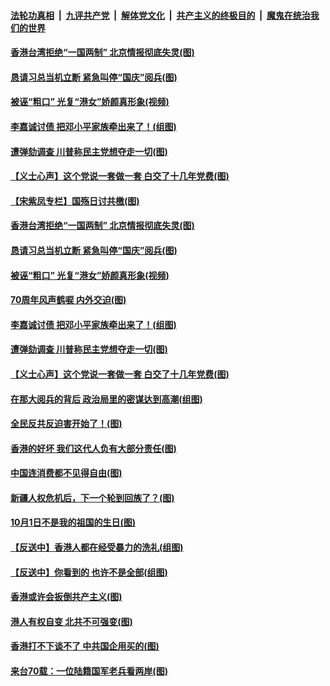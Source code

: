 ####  [法轮功真相](../../../../basic/blob/master/README.md?t=10010613) &nbsp;|&nbsp; [九评共产党](../../../../9ping.md/blob/master/README.md?t=10010613) &nbsp;|&nbsp; [解体党文化](../../../../jtdwh.md/blob/master/README.md?t=10010613)  &nbsp;|&nbsp; [共产主义的终极目的](../../../../gczydzjmd.md/blob/master/README.md?t=10010613) &nbsp;|&nbsp; [魔鬼在统治我们的世界](../../../../mgztzwmdsj.md/blob/master/README.md?t=10010613) 

#### [香港台湾拒绝“一国两制” 北京情报彻底失灵(图)](../pages/p4/909062.md?t=10010613) 

#### [恳请习总当机立断 紧急叫停“国庆”阅兵(图)](../pages/p4/909061.md?t=10010613) 

#### [被诬“粗口” 光复“港女”娇颜真形象(视频)](../pages/p4/909060.md?t=10010613) 

#### [李嘉诚讨债 把邓小平家族牵出来了！(组图)](../pages/p4/909056.md?t=10010613) 

#### [遭弹劾调查 川普称民主党想夺走一切(图)](../pages/p4/909054.md?t=10010613) 

#### [【义士心声】这个党说一套做一套 白交了十几年党费(图)](../pages/p4/908388.md?t=10010613) 

#### [【宋紫凤专栏】国殇日讨共檄(图)](../pages/p4/909076.md?t=10010613) 

#### [香港台湾拒绝“一国两制” 北京情报彻底失灵(图)](../pages/p4/909062.md?t=10010613) 

#### [恳请习总当机立断 紧急叫停“国庆”阅兵(图)](../pages/p4/909061.md?t=10010613) 

#### [被诬“粗口” 光复“港女”娇颜真形象(视频)](../pages/p4/909060.md?t=10010613) 

#### [70周年风声鹤唳 内外交迫(图)](../pages/p4/909057.md?t=10010613) 

#### [李嘉诚讨债 把邓小平家族牵出来了！(组图)](../pages/p4/909056.md?t=10010613) 

#### [遭弹劾调查 川普称民主党想夺走一切(图)](../pages/p4/909054.md?t=10010613) 

#### [【义士心声】这个党说一套做一套 白交了十几年党费(图)](../pages/p4/908388.md?t=10010613) 

#### [在那大阅兵的背后 政治局里的密谋达到高潮(组图)](../pages/p4/908942.md?t=10010613) 

#### [全民反共反迫害开始了！(图)](../pages/p4/908954.md?t=10010613) 

#### [香港的好坏 我们这代人负有大部分责任(图)](../pages/p4/908949.md?t=10010613) 

#### [中国连消费都不见得自由(图)](../pages/p4/908926.md?t=10010613) 

#### [新疆人权危机后，下一个轮到回族了？(图)](../pages/p4/908932.md?t=10010613) 

#### [10月1日不是我的祖国的生日(图)](../pages/p4/908937.md?t=10010613) 

#### [【反送中】香港人都在经受暴力的洗礼(组图)](../pages/p4/908925.md?t=10010613) 

#### [【反送中】你看到的 也许不是全部(组图)](../pages/p4/908854.md?t=10010613) 

#### [香港或许会扳倒共产主义(图)](../pages/p4/908845.md?t=10010613) 

#### [港人有权自变 北共不可强变(图)](../pages/p4/908806.md?t=10010613) 

#### [香港打不下谈不了 中共国企用买的(图)](../pages/p4/908802.md?t=10010613) 

#### [来台70载：一位陆籍国军老兵看两岸(图)](../pages/p4/908838.md?t=10010613) 

